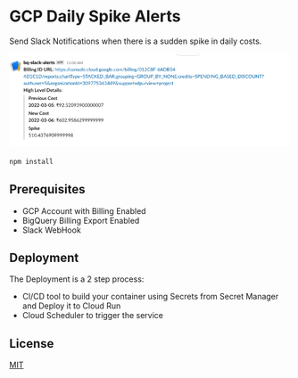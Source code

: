 # GCP Daily Spike Alerts

Send Slack Notifications when there is a sudden spike in daily costs.

![Alert Image](slack_alert.png?raw=true)

```bash
npm install
```

## Prerequisites

- GCP Account with Billing Enabled
- BigQuery Billing Export Enabled
- Slack WebHook

## Deployment

The Deployment is a 2 step process:

- CI/CD tool to build your container using Secrets from Secret Manager and Deploy it to Cloud Run
- Cloud Scheduler to trigger the service

## License

[MIT](https://github.com/rastogiji/gcp-daily-cost-alerts/blob/master/LICENSE)
